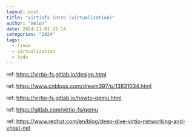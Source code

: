 ```yaml
---
layout: post
title: "virtiofs intro (virtualization)"
author: "melon"
date: 2024-11-01 22:14
categories: "2024"
tags:
  - linux
  - virtualization
  - todo
---
```


ref: https://virtio-fs.gitlab.io/design.html

ref: https://www.cnblogs.com/dream397/p/13831034.html

ref: https://virtio-fs.gitlab.io/howto-qemu.html

ref: https://gitlab.com/virtio-fs/qemu

ref: https://www.redhat.com/en/blog/deep-dive-virtio-networking-and-vhost-net
